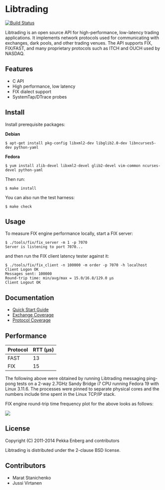 # Libtrading

[![Build Status](https://secure.travis-ci.org/libtrading/libtrading.png?branch=master)](http://travis-ci.org/libtrading/libtrading)

Libtrading is an open source API for high-performance, low-latency trading
applications. It implements network protocols used for communicating with
exchanges, dark pools, and other trading venues. The API supports FIX,
FIX/FAST, and many proprietary protocols such as ITCH and OUCH used by NASDAQ.

## Features

* C API
* High performance, low latency
* FIX dialect support
* SystemTap/DTrace probes

## Install

Install prerequisite packages:

**Debian**

```
$ apt-get install pkg-config libxml2-dev libglib2.0-dev libncurses5-dev python-yaml
```

**Fedora**

```
$ yum install zlib-devel libxml2-devel glib2-devel vim-common ncurses-devel python-yaml
```

Then run:

```
$ make install
```

You can also run the test harness:

```
$ make check
```

## Usage

To measure FIX engine performance locally, start a FIX server:

```
$ ./tools/fix/fix_server -m 1 -p 7070
Server is listening to port 7070...
```

and then run the FIX client latency tester against it:

```
$ ./tools/fix/fix_client -n 100000 -m order -p 7070 -h localhost
Client Logon OK
Messages sent: 100000
Round-trip time: min/avg/max = 15.0/16.8/129.0 μs
Client Logout OK
```

## Documentation

* [Quick Start Guide](docs/quickstart.md)
* [Exchange Coverage](https://github.com/libtrading/libtrading/wiki/Exchange-Coverage)
* [Protocol Coverage](https://github.com/libtrading/libtrading/wiki/Protocol-Coverage)

## Performance

Protocol | RTT (μs)
---------|---------
FAST     | 13
FIX      | 15

The following above were obtained by running Libtrading messaging
ping-pong tests on a 2-way 2.7GHz Sandy Bridge i7 CPU running Fedora 19
with Linux 3.11.6.  The processes were pinned to separate physical cores
and the numbers include time spent in the Linux TCP/IP stack.

FIX engine round-trip time frequency plot for the above looks as follows:

<img src="http://libtrading.org/latency-frequency-plot.svg">

## License

Copyright (C) 2011-2014 Pekka Enberg and contributors

Libtrading is distributed under the 2-clause BSD license.

## Contributors

* Marat Stanichenko
* Jussi Virtanen

